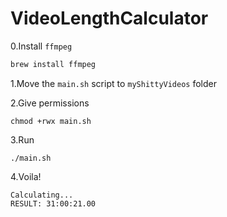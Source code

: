 # VideoLengthCalculator

0.Install ```ffmpeg```
```bash
brew install ffmpeg
````

1.Move the ```main.sh``` script to ```myShittyVideos``` folder

2.Give permissions 
```console
chmod +rwx main.sh
```

3.Run
```console
./main.sh
```
4.Voila!
```
Calculating...
RESULT: 31:00:21.00
```
